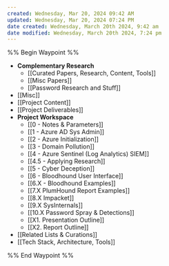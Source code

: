 ```yaml
---
created: Wednesday, Mar 20, 2024 09:42 AM
updated: Wednesday, Mar 20, 2024 07:24 PM
date created: Wednesday, March 20th 2024, 9:42 am
date modified: Wednesday, March 20th 2024, 7:24 pm
---
```


%% Begin Waypoint %%
- **Complementary Research**
	- [[Curated Papers, Research, Content, Tools]]
	- [[Misc Papers]]
	- [[Password Research and Stuff]]
- [[Misc]]
- [[Project Content]]
- [[Project Deliverables]]
- **Project Workspace**
	- [[0 - Notes & Parameters]]
	- [[1 - Azure AD Sys Admin]]
	- [[2 - Azure Initialization]]
	- [[3 - Domain Pollution]]
	- [[4 - Azure Sentinel (Log Analytics) SIEM]]
	- [[4.5 - Applying Research]]
	- [[5 - Cyber Deception]]
	- [[6 - Bloodhound User Interface]]
	- [[6.X - Bloodhound Examples]]
	- [[7.X PlumHound Report Examples]]
	- [[8.X Impacket]]
	- [[9.X SysInternals]]
	- [[10.X Password Spray & Detections]]
	- [[X1. Presentation Outline]]
	- [[X2. Report Outline]]
- [[Related Lists & Curations]]
- [[Tech Stack, Architecture, Tools]]

%% End Waypoint %%